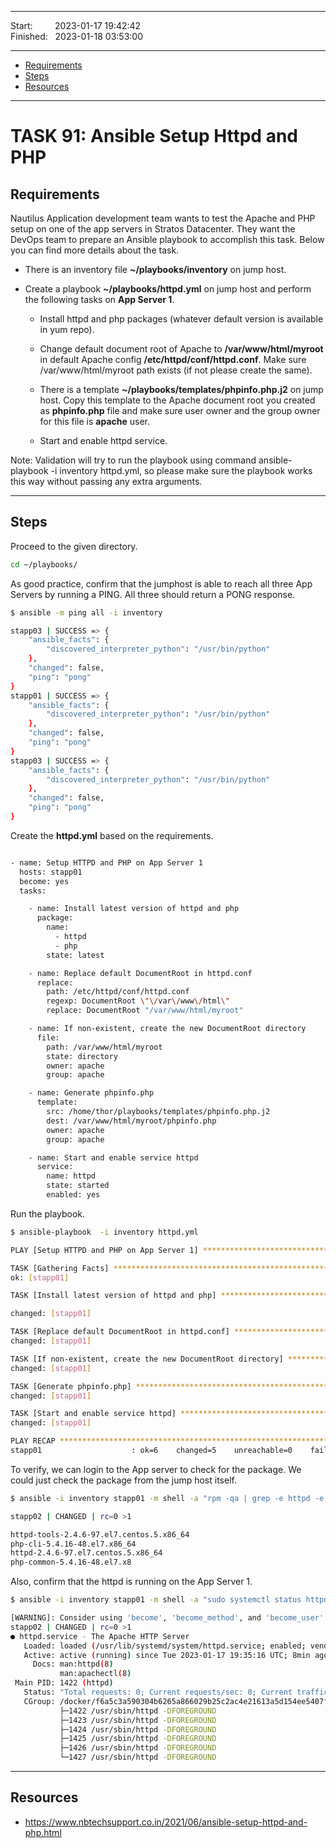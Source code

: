 
------------------------------

Start: &nbsp;&nbsp;&nbsp;&nbsp;&nbsp;&nbsp;&nbsp;&nbsp;2023-01-17 19:42:42  
Finished: &nbsp;&nbsp;2023-01-18 03:53:00  

------------------------------

- [Requirements](#requirements)
- [Steps](#steps)
- [Resources](#resources)

------------------------------

# TASK 91: Ansible Setup Httpd and PHP

## Requirements

Nautilus Application development team wants to test the Apache and PHP setup on one of the app servers in Stratos Datacenter. They want the DevOps team to prepare an Ansible playbook to accomplish this task. Below you can find more details about the task.

- There is an inventory file **~/playbooks/inventory** on jump host.

- Create a playbook **~/playbooks/httpd.yml** on jump host and perform the following tasks on **App Server 1**.

  - Install httpd and php packages (whatever default version is available in yum repo).

  - Change default document root of Apache to **/var/www/html/myroot** in default Apache config **/etc/httpd/conf/httpd.conf**. Make sure /var/www/html/myroot path exists (if not please create the same).

  - There is a template **~/playbooks/templates/phpinfo.php.j2** on jump host. Copy this template to the Apache document root you created as **phpinfo.php** file and make sure user owner and the group owner for this file is **apache** user.

  - Start and enable httpd service.

Note: Validation will try to run the playbook using command ansible-playbook -i inventory httpd.yml, so please make sure the playbook works this way without passing any extra arguments.

------------------------------

## Steps

Proceed to the given directory.

```bash
cd ~/playbooks/
```

As good practice, confirm that the jumphost is able to reach all three App Servers by running a PING. All three should return a PONG response.

```bash
$ ansible -m ping all -i inventory 

stapp03 | SUCCESS => {
    "ansible_facts": {
        "discovered_interpreter_python": "/usr/bin/python"
    }, 
    "changed": false, 
    "ping": "pong"
}
stapp01 | SUCCESS => {
    "ansible_facts": {
        "discovered_interpreter_python": "/usr/bin/python"
    }, 
    "changed": false, 
    "ping": "pong"
}
stapp03 | SUCCESS => {
    "ansible_facts": {
        "discovered_interpreter_python": "/usr/bin/python"
    }, 
    "changed": false, 
    "ping": "pong"
}
```

Create the **httpd.yml** based on the requirements.

```bash

- name: Setup HTTPD and PHP on App Server 1
  hosts: stapp01
  become: yes
  tasks:

    - name: Install latest version of httpd and php
      package:
        name:
          - httpd
          - php
        state: latest

    - name: Replace default DocumentRoot in httpd.conf
      replace:
        path: /etc/httpd/conf/httpd.conf
        regexp: DocumentRoot \"\/var\/www\/html\"
        replace: DocumentRoot "/var/www/html/myroot"

    - name: If non-existent, create the new DocumentRoot directory 
      file:
        path: /var/www/html/myroot
        state: directory
        owner: apache
        group: apache

    - name: Generate phpinfo.php
      template:
        src: /home/thor/playbooks/templates/phpinfo.php.j2
        dest: /var/www/html/myroot/phpinfo.php
        owner: apache
        group: apache

    - name: Start and enable service httpd
      service:
        name: httpd
        state: started
        enabled: yes 
```

Run the playbook.

```bash
$ ansible-playbook  -i inventory httpd.yml

PLAY [Setup HTTPD and PHP on App Server 1] **********************************************************************************************************

TASK [Gathering Facts] ******************************************************************************************************************************
ok: [stapp01]

TASK [Install latest version of httpd and php] ******************************************************************************************************

changed: [stapp01]

TASK [Replace default DocumentRoot in httpd.conf] ***************************************************************************************************
changed: [stapp01]

TASK [If non-existent, create the new DocumentRoot directory] ***************************************************************************************
changed: [stapp01]

TASK [Generate phpinfo.php] *************************************************************************************************************************
changed: [stapp01]

TASK [Start and enable service httpd] ***************************************************************************************************************
changed: [stapp01]

PLAY RECAP ******************************************************************************************************************************************
stapp01                    : ok=6    changed=5    unreachable=0    failed=0   1skipped=0    rescued=0    ignored=0   
```


To verify, we can login to the App server to check for the package. We could just check the package from the jump host itself.

```bash
$ ansible -i inventory stapp01 -m shell -a "rpm -qa | grep -e httpd -e php"

stapp02 | CHANGED | rc=0 >1

httpd-tools-2.4.6-97.el7.centos.5.x86_64
php-cli-5.4.16-48.el7.x86_64
httpd-2.4.6-97.el7.centos.5.x86_64
php-common-5.4.16-48.el7.x8
```

Also, confirm that the httpd is running on the App Server 1.

```bash
$ ansible -i inventory stapp01 -m shell -a "sudo systemctl status httpd"

[WARNING]: Consider using 'become', 'become_method', and 'become_user' rather than running sudo
stapp02 | CHANGED | rc=0 >1
● httpd.service - The Apache HTTP Server
   Loaded: loaded (/usr/lib/systemd/system/httpd.service; enabled; vendor preset: disabled)
   Active: active (running) since Tue 2023-01-17 19:35:16 UTC; 8min ago
     Docs: man:httpd(8)
           man:apachectl(8)
 Main PID: 1422 (httpd)
   Status: "Total requests: 0; Current requests/sec: 0; Current traffic:   0 B/sec"
   CGroup: /docker/f6a5c3a590304b6265a866029b25c2ac4e21613a5d154ee5407fe2ff86ad6c9c/system.slice/httpd.service
           ├─1422 /usr/sbin/httpd -DFOREGROUND
           ├─1423 /usr/sbin/httpd -DFOREGROUND
           ├─1424 /usr/sbin/httpd -DFOREGROUND
           ├─1425 /usr/sbin/httpd -DFOREGROUND
           ├─1426 /usr/sbin/httpd -DFOREGROUND
           └─1427 /usr/sbin/httpd -DFOREGROUND
```


------------------------------

## Resources

- https://www.nbtechsupport.co.in/2021/06/ansible-setup-httpd-and-php.html